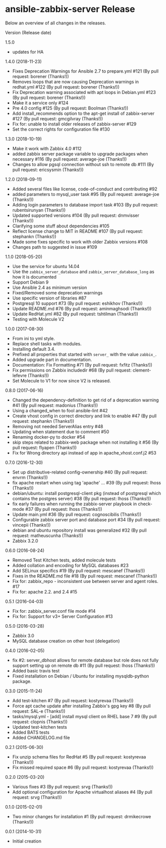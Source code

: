 # ansible-zabbix-server Release

Below an overview of all changes in the releases.

Version (Release date)

1.5.0
 * updates for HA

1.4.0   (2018-11-23)

  * Fixes Deprecation Warnings for Ansible 2.7 to prepare.yml #121 (By pull request: borener (Thanks!))
  * Removes loops that are now causing Deprecation warnings in redhat.yml #122 (By pull request: borener (Thanks!))
  * Fix Deprecation warning associated with apt loops in Debian.yml #123 (By pull request: borener (Thanks!))
  * Make it a service only #124
  * Pre 4.0 config #125 (By pull request: Boolman (Thanks!))
  * Add install_recommends option to the apt-get install of zabbix-server #127 (By pull request: gmcgilvray (Thanks!))
  * Fix for: unable to install older releases of zabbix-server #129
  * Set the correct rights for configuration file #130

1.3.0   (2018-10-19)

  * Make it work with Zabbix 4.0 #112
  * added zabbix server package variable to upgrade packages when necessary #116 (By pull request: average-joe (Thanks!))
  * Changes to allow pgsql connection without ssh to remote db #111 (By pull request: ericsysmin (Thanks!))

1.2.0   (2018-09-11)

  * Added several files like license, code-of-conduct and contributing #92
  * added parameters to mysql_user task #95 (By pull request: average-joe (Thanks!))
  * Adding login parameters to database import task #103 (By pull request: rubentsirunyan (Thanks!))
  * Updated supported versions #104 (By pull request: dnmvisser (Thanks!))
  * Clarifying some stuff about dependencies #105
  * Reflect license change to MIT in README #107 (By pull request: stephankn (Thanks!))
  * Made some fixes specific to work with older Zabbix versions #108
  * Changes path to suggested in issue #109

1.1.0   (2018-05-20)

  * Use the service for ubuntu 14.04
  * Use the `zabbix_server_database` and `zabbix_server_database_long` as how it is documented
  * Support Debian 9
  * Use Ansible 2.4 as minimum version
  * Fixed/Removed some deprecation warnings
  * Use specific version of libraries #87
  * Postgresql 10 support #73 (By pull request: eshikhov (Thanks!))
  * Update README.md #76 (By pull request: aminmaghsodi (Thanks!))
  * Update RedHat.yml #82 (By pull request: tshtilman (Thanks!))
  * Testing with Molecule V2

1.0.0   (2017-08-30)

  * From ini to yml style.
  * Replace shell tasks with modules.
  * Installing default 3.4.
  * Prefixed all properties that started with `server_` with the value `zabbix_`.
  * Added upgrade part in documentation.
  * Documentation: Fix Formatting #71 (By pull request: fxfitz (Thanks!))
  * Fix permissions on Zabbix includedir #68 (By pull request: clement-lefevre (Thanks!))
  * Set Molecule to V1 for now since V2 is released.

0.8.0   (2017-06-16)

  * Changed the dependency-definition to get rid of a deprecation warning #41 (By pull request: madonius (Thanks!))
  * Using a changed_when to fool ansible-lint #42
  * Create vhost config in correct directory and link to enable #47 (By pull request: stephankn (Thanks!))
  * Removing not needed ServerAlias entry #48
  * Updating when statement due to comment #50
  * Renaming docker-py to docker #54
  * skip steps related to zabbix-web package when not installing it #56 (By pull request: flyapen (Thanks!))
  * Fix for Wrong directory api instead of app in apache_vhost.conf.j2 #53

0.7.0   (2016-12-30)

  * Set up distributive-related config-ownership #40 (By pull request: envrm (Thanks!))
  * fix apache restart when using tag 'apache' … #39 (By pull request: lhoss (Thanks!))
  * debian/ubuntu: install postgresql-client pkg (instead of postgresql which contains the postgres server) #38 (By pull request: lhoss (Thanks!))
  * fix early failures when running the zabbix-server playbook in check-mode #37 (By pull request: lhoss (Thanks!))
  * Update main.yml #36 (By pull request: cognoscibilis (Thanks!))
  * Configurable zabbix server port and database port #34 (By pull request: vincepii (Thanks!))
  * debian and ubuntu repository install was generalized #32 (By pull request: matheuscunha (Thanks!))
  * Zabbix 3.2.0

0.6.0   (2016-08-24)

  * Removed Test Kitchen tests, added molecule tests
  * Added collation and encoding for MySQL databases #23
  * Add SELinux specifics #19 (By pull request: mescanef (Thanks!))
  * Fixes in the README.md file #18 (By pull request: mescanef (Thanks!))
  * Fix for: zabbix_repo - inconsistent use between server and agent roles. #17
  * Fix for: apache 2.2. and 2.4 #15

0.5.1   (2016-04-03)

  * Fix for: zabbix_server.conf file mode #14
  * Fix for: Support for v3+ Server Configuration #13

0.5.0   (2016-03-28)

  * Zabbix 3.0
  * MySQL database creation on other host (delegation)

0.4.0   (2016-02-05)

  * fix #2: server_dbhost allows for remote database but role does not fully support setting up on remote db #11 (By pull request: lhoss (Thanks!))
  * Added basic travis test
  * Fixed installation on Debian / Ubuntu for installing mysqldb-python package.

0.3.0   (2015-11-24)

  * Add test-kitchen #7 (By pull request: kostyrevaa (Thanks!))
  * Force apt cache update after installing Zabbix's gpg key #8 (By pull request: SAL-e (Thanks!))
  * tasks/mysql.yml - [add] install mysql client on RHEL base 7 #9 (By pull request: clopnis (Thanks!))
  * Updated test-kitchen tests
  * Added BATS tests
  * Added CHANGELOG.md file

0.2.1   (2015-06-30)

  * Fix unzip schema files for RedHat #5 (By pull request: kostyrevaa (Thanks!))
  * Fix missed required space #6 (By pull request: kostyrevaa (Thanks!))

0.2.0   (2015-03-20)

  * Various fixes #3 (By pull request: srvg (Thanks!))
  * Add optional configuration for Apache virtualhost aliases #4 (By pull request: srvg (Thanks!))

0.1.0   (2015-02-01)

  * Two minor changes for installation #1 (By pull request: drmikecrowe (Thanks!))

0.0.1   (2014-10-31)

  * Initial creation
